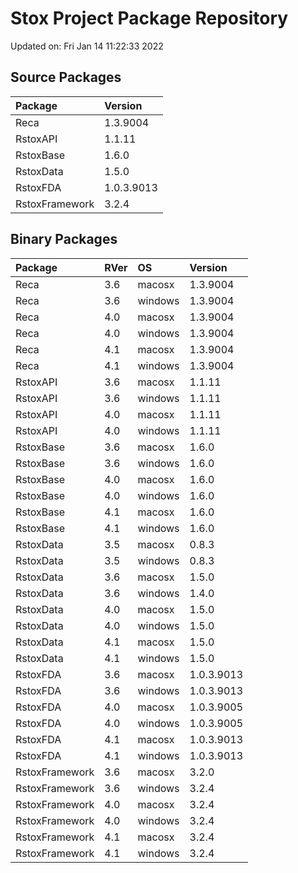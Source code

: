 # Stox Project Package Repository


Updated on: Fri Jan 14 11:22:33 2022
## Source Packages

|Package        |Version    |
|:--------------|:----------|
|Reca           |1.3.9004   |
|RstoxAPI       |1.1.11     |
|RstoxBase      |1.6.0      |
|RstoxData      |1.5.0      |
|RstoxFDA       |1.0.3.9013 |
|RstoxFramework |3.2.4      |

## Binary Packages

|Package        |RVer |OS      |Version    |
|:--------------|:----|:-------|:----------|
|Reca           |3.6  |macosx  |1.3.9004   |
|Reca           |3.6  |windows |1.3.9004   |
|Reca           |4.0  |macosx  |1.3.9004   |
|Reca           |4.0  |windows |1.3.9004   |
|Reca           |4.1  |macosx  |1.3.9004   |
|Reca           |4.1  |windows |1.3.9004   |
|RstoxAPI       |3.6  |macosx  |1.1.11     |
|RstoxAPI       |3.6  |windows |1.1.11     |
|RstoxAPI       |4.0  |macosx  |1.1.11     |
|RstoxAPI       |4.0  |windows |1.1.11     |
|RstoxBase      |3.6  |macosx  |1.6.0      |
|RstoxBase      |3.6  |windows |1.6.0      |
|RstoxBase      |4.0  |macosx  |1.6.0      |
|RstoxBase      |4.0  |windows |1.6.0      |
|RstoxBase      |4.1  |macosx  |1.6.0      |
|RstoxBase      |4.1  |windows |1.6.0      |
|RstoxData      |3.5  |macosx  |0.8.3      |
|RstoxData      |3.5  |windows |0.8.3      |
|RstoxData      |3.6  |macosx  |1.5.0      |
|RstoxData      |3.6  |windows |1.4.0      |
|RstoxData      |4.0  |macosx  |1.5.0      |
|RstoxData      |4.0  |windows |1.5.0      |
|RstoxData      |4.1  |macosx  |1.5.0      |
|RstoxData      |4.1  |windows |1.5.0      |
|RstoxFDA       |3.6  |macosx  |1.0.3.9013 |
|RstoxFDA       |3.6  |windows |1.0.3.9013 |
|RstoxFDA       |4.0  |macosx  |1.0.3.9005 |
|RstoxFDA       |4.0  |windows |1.0.3.9005 |
|RstoxFDA       |4.1  |macosx  |1.0.3.9013 |
|RstoxFDA       |4.1  |windows |1.0.3.9013 |
|RstoxFramework |3.6  |macosx  |3.2.0      |
|RstoxFramework |3.6  |windows |3.2.4      |
|RstoxFramework |4.0  |macosx  |3.2.4      |
|RstoxFramework |4.0  |windows |3.2.4      |
|RstoxFramework |4.1  |macosx  |3.2.4      |
|RstoxFramework |4.1  |windows |3.2.4      |
